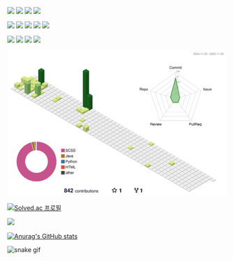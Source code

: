 <img src="https://img.shields.io/badge/Java-007396?style=flat-square&logo=OpenJDK&logoColor=white"/></a>
<img src="https://img.shields.io/badge/JavaScript-F7DF1E?style=flat-square&logo=javascript&logoColor=white"/></a>
<img src="https://img.shields.io/badge/Python-3776AB?style=flat-square&logo=python&logoColor=white"/></a>
<img src="https://img.shields.io/badge/Spring Boot-6DB33F?style=flat-square&logo=Spring Boot&logoColor=white"/></a>

<img src="https://img.shields.io/badge/MySQL-4479A1?style=flat-square&logo=MySQL&logoColor=white"/></a>
<img src="https://img.shields.io/badge/MariaDB-003545?style=flat-square&logo=Mariadb&logoColor=white"/></a>
<img src="https://img.shields.io/badge/RabbitMQ-FF6600?style=flat-square&logo=rabbitmq&logoColor=white"/></a>
<img src="https://img.shields.io/badge/Apache Kafka-FFCD00?style=flat-square&logo=apachekafka&logoColor=white"/></a>
<img src="https://img.shields.io/badge/Redis-FF4438?style=flat-square&logo=redis&logoColor=white"/></a>

<img src="https://img.shields.io/badge/OpenTelemetry-000000?style=flat-square&logo=opentelemetry&logoColor=white"/></a>
<img src="https://img.shields.io/badge/Docker-2496ED?style=flat-square&logo=docker&logoColor=white"/></a>
<img src="https://img.shields.io/badge/Jenkins-D24939?style=flat-square&logo=jenkins&logoColor=white"/></a>
<img src="https://img.shields.io/badge/Amazon Web Services-232F3E?style=flat-square&logo=amazonwebservices&logoColor=white"/></a>

![](./profile-3d-contrib/profile-green-animate.svg)

[![Solved.ac
프로필](http://mazassumnida.wtf/api/v2/generate_badge?boj=syk2158)](https://solved.ac/syk2158)

  <img src="http://mazandi.herokuapp.com/api?handle=syk2158&theme=warm"/>

  [![Anurag's GitHub stats](https://github-readme-stats.vercel.app/api?username=KimDohaAcc&theme=vue&show_icons=true)](https://github.com/KimDohaAcc/github-readme-stats)

![snake gif](https://github.com/KimDohaAcc/KimDohaAcc/blob/output/github-contribution-grid-snake.svg)
